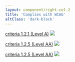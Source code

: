 ```yaml
---
layout: component/right-col-2
title: 'Complies with WCAG'
altClass: 'dark-block'
---
```


[criteria 1.2.1 (Level A)](#) <i><img src="/assets/img/external_link.svg"/></i>

[criteria 1.2.5 (Level AA)](#) <i><img src="/assets/img/external_link.svg"/></i>

[criteria 1.2.5 (Level AA)](#) <i><img src="/assets/img/external_link.svg"/></i>
